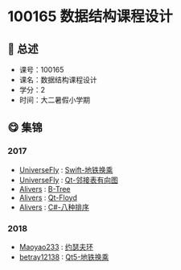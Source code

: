 # 100165 数据结构课程设计

## :rocket: 总述

* 课号：100165
* 课名：数据结构课程设计
* 学分：2
* 时间：大二暑假小学期

## :yum: 集锦

### 2017

* [UniverseFly](https://github.com/UniverseFly) : [Swift-地铁换乘](https://github.com/UniverseFly/SwiftUI-SubwayTransferSystem)
* [UniverseFly](https://github.com/UniverseFly) : [Qt-邻接表有向图](https://github.com/UniverseFly/Graph-DataStructureCourseDesign)
* [Alivers](https://github.com/Alivers) : [B-Tree](https://github.com/Alivers/data-structure/tree/master/B-Tree)
* [Alivers](https://github.com/Alivers) : [Qt-Floyd](https://github.com/Alivers/data-structure/tree/master/Floyd)
* [Alivers](https://github.com/Alivers) : [C#-八种排序](https://github.com/Alivers/data-structure/tree/master/Sorting)

### 2018

* [Maoyao233](https://github.com/Maoyao233) : [约瑟夫环](https://github.com/Maoyao233/DataStructureVisualize)
* [betray12138](https://github.com/betray12138) : [Qt5-地铁换乘](https://github.com/betray12138/Metro)

